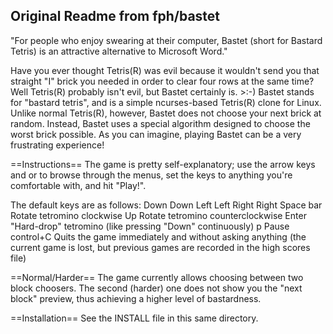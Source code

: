 ## Original Readme from fph/bastet

"For people who enjoy swearing at their computer, Bastet (short for Bastard Tetris) is an attractive alternative to Microsoft Word."

Have you ever thought Tetris(R) was evil because it wouldn't send you that straight "I" brick you needed in order to clear four rows at the same time? Well Tetris(R) probably isn't evil, but Bastet certainly is. >:-) Bastet stands for "bastard tetris", and is a simple ncurses-based Tetris(R) clone for Linux. Unlike normal Tetris(R), however, Bastet does not choose your next brick at random. Instead, Bastet uses a special algorithm designed to choose the worst brick possible. As you can imagine, playing Bastet can be a very frustrating experience!

==Instructions==
The game is pretty self-explanatory; use the arrow keys and <space> or <enter> to browse through the menus, set the keys to anything you're comfortable with, and hit "Play!".

The default keys are as follows:
Down	Down
Left	Left
Right	Right
Space bar   Rotate tetromino clockwise
Up	Rotate tetromino counterclockwise
Enter	"Hard-drop" tetromino (like pressing "Down" continuously)
p	Pause
control+C   Quits the game immediately and without asking anything (the current game is lost, but previous games are recorded in the high scores file)

==Normal/Harder==
The game currently allows choosing between two block choosers. The second (harder) one does not show you the "next block" preview, thus achieving a higher level of bastardness.

==Installation==
See the INSTALL file in this same directory.
